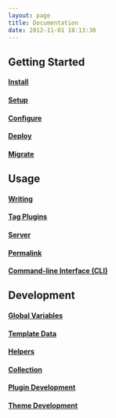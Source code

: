 ```yaml
---
layout: page
title: Documentation
date: 2012-11-01 18:13:30
---
```


## Getting Started

#### [Install](install.html)

#### [Setup](setup.html)

#### [Configure](configure.html)

#### [Deploy](deploy.html)

#### [Migrate](migrate.html)

## Usage

#### [Writing](writing.html)

#### [Tag Plugins](tag-plugins.html)

#### [Server](server.html)

#### [Permalink](permalink.html)

#### [Command-line Interface (CLI)](cli.html)

## Development

#### [Global Variables](global-variables.html)

#### [Template Data](template-data.html)

#### [Helpers](helpers.html)

#### [Collection](collection.html)

#### [Plugin Development](plugin-development.html)

#### [Theme Development](theme-development.html)

<!--
#### [Plugin Development](plugin-development.html)

#### [Theme Development](theme-development.html)

#### [Contribute](contribute.html)
-->